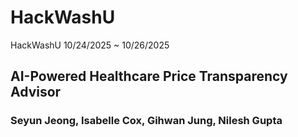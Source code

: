 # HackWashU
HackWashU 10/24/2025 ~ 10/26/2025

## AI-Powered Healthcare Price Transparency Advisor
### Seyun Jeong, Isabelle Cox, Gihwan Jung, Nilesh Gupta

